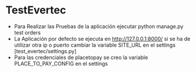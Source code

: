 # TestEvertec
* Para Realizar las Pruebas de la aplicación ejecutar python manage.py test orders 
* La Aplicación por defecto se ejecuta en http://127.0.0.1:8000/ si se ha de utilizar otra ip o puerto cambiar la variable SITE_URL en el settings [test_evertec/settings.py]
* Para las credenciales de placetopay se creo la variable PLACE_TO_PAY_CONFIG en el settings
